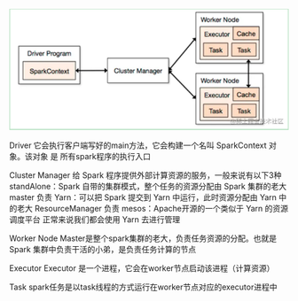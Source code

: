 ![abc](008_1.png)

Driver
它会执行客户端写好的main方法，它会构建一个名叫 SparkContext 对象。该对象 是
所有spark程序的执行入口

Cluster Manager
给 Spark 程序提供外部计算资源的服务，一般来说有以下3种
standAlone：Spark 自带的集群模式，整个任务的资源分配由 Spark 集群的老大 master 负责
Yarn：可以把 Spark 提交到 Yarn 中运行，此时资源分配由 Yarn 中的老大 ResourceManager 负责
mesos：Apache开源的一个类似于 Yarn 的资源调度平台
正常来说我们都会使用 Yarn 去进行管理

Worker Node
Master是整个spark集群的老大，负责任务资源的分配。也就是 Spark 集群中负责干活的小弟，是负责任务计算的节点

Executor
Executor 是一个进程，它会在worker节点启动该进程（计算资源）

Task
spark任务是以task线程的方式运行在worker节点对应的executor进程中


